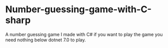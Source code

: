# Number-guessing-game-with-C-sharp
A number guessing game I made with C#
if you want to play the game you need nothing below dotnet 7.0 to play.
